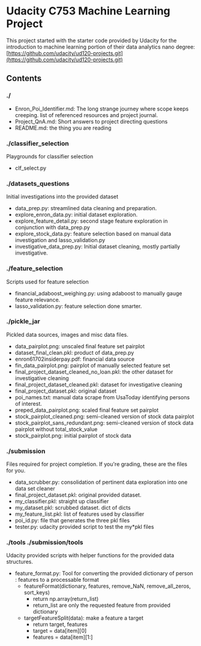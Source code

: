 # Udacity C753 Machine Learning Project

This project started with the starter code provided by Udacity for the introduction to machine learning portion of their data analytics nano degree: [https://github.com/udacity/ud120-projects.git](https://github.com/udacity/ud120-projects.git)  

## Contents

### ./

* Enron_Poi_Identifier.md: The long strange journey where scope keeps creeping. list of referenced resources and project journal.
* Project_QnA.md: Short answers to project directing questions
* README.md: the thing you are reading

### ./classifier_selection

Playgrounds for classifier selection

* clf_select.py

### ./datasets_questions

Initial investigations into the provided dataset  

* data_prep.py: streamlined data cleaning and preparation.
* explore_enron_data.py: initial dataset exploration.
* explore_feature_detail.py: second stage feature exploration in conjunction with data_prep.py
* explore_stock_data.py: feature selection based on manual data investigation and lasso_validation.py
* investigative_data_prep.py: Initial dataset cleaning, mostly partially investigative.

### ./feature_selection

Scripts used for feature selection  

* financial_adaboost_weighing.py: using adaboost to manually gauge feature relevance.
* lasso_validation.py: feature selection done smarter.

### ./pickle_jar

Pickled data sources, images and misc data files.  

* data_pairplot.png: unscaled final feature set pairplot
* dataset_final_clean.pkl: product of data_prep.py
* enron61702insiderpay.pdf: financial data source
* fin_data_pairplot.png: pairplot of manually selected feature set
* final_project_dataset_cleaned_no_loan.pkl: the other dataset for investigative cleaning
* final_project_dataset_cleaned.pkl: dataset for investigative cleaning
* final_project_dataset.pkl: original dataset
* poi_names.txt: manual data scrape from UsaToday identifying persons of interest.
* preped_data_pairplot.png: scaled final feature set pairplot
* stock_pairplot_cleaned.png: semi-cleaned version of stock data pairplot
* stock_pairplot_sans_redundant.png: semi-cleaned version of stock data pairplot without total_stock_value
* stock_pairplot.png: initial pairplot of stock data

### ./submission

Files required for project completion. If you're grading, these are the files for you.

* data_scrubber.py: consolidation of pertinent data exploration into one data set cleaner
* final_project_dataset.pkl: original provided dataset.
* my_classifier.pkl: straight up classifier
* my_dataset.pkl: scrubbed dataset. dict of dicts
* my_feature_list.pkl: list of features used by classifier
* poi_id.py: file that generates the three pkl files
* tester.py: udacity provided script to test the my*pkl files

### ./tools ./submission/tools

Udacity provided scripts with helper functions for the provided data structures.  

* feature_format.py: Tool for converting the provided dictionary of person : features to a processable format
  * featureFormat(dictionary, features, remove_NaN, remove_all_zeros, sort_keys)
    * return np.array(return_list)
    * return_list are only the requested feature from provided dictionary
  * targetFeatureSplit(data): make a feature a target
    * return target, features
    * target = data[item][0]
    * features = data[item][1:]
